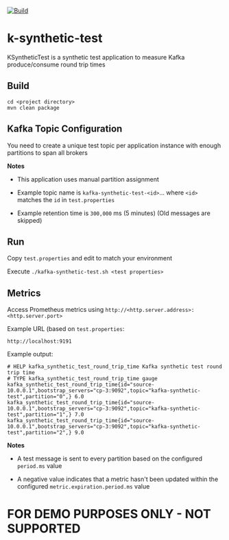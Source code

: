 [![Build](https://github.com/dhoard/k-synthetic-test/actions/workflows/build.yml/badge.svg)](https://github.com/dhoard/k-synthetic-test/actions/workflows/build.yml)

# k-synthetic-test

KSyntheticTest is a synthetic test application to measure Kafka produce/consume round trip times

## Build

```
cd <project directory>
mvn clean package
```

## Kafka Topic Configuration

You need to create a unique test topic per application instance with enough partitions to span all brokers

**Notes**

- This application uses manual partition assignment


- Example topic name is `kafka-synthetic-test-<id>`... where `<id>` matches the `id` in `test.properties`


- Example retention time is `300,000` ms (5 minutes) (Old messages are skipped)


## Run


Copy `test.properties` and edit to match your environment

Execute `./kafka-synthetic-test.sh <test properties>`

## Metrics

Access Prometheus metrics using `http://<http.server.address>:<http.server.port>`

Example URL (based on `test.properties`:

```
http://localhost:9191
```

Example output:

```
# HELP kafka_synthetic_test_round_trip_time Kafka synthetic test round trip time
# TYPE kafka_synthetic_test_round_trip_time gauge
kafka_synthetic_test_round_trip_time{id="source-10.0.0.1",bootstrap_servers="cp-3:9092",topic="kafka-synthetic-test",partition="0",} 6.0
kafka_synthetic_test_round_trip_time{id="source-10.0.0.1",bootstrap_servers="cp-3:9092",topic="kafka-synthetic-test",partition="1",} 7.0
kafka_synthetic_test_round_trip_time{id="source-10.0.0.1",bootstrap_servers="cp-3:9092",topic="kafka-synthetic-test",partition="2",} 9.0
```

**Notes**

- A test message is sent to every partition based on the configured `period.ms` value


- A negative value indicates that a metric hasn't been updated within the configured `metric.expiration.period.ms` value


# FOR DEMO PURPOSES ONLY - NOT SUPPORTED

